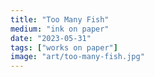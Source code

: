 ```yaml
---
title: "Too Many Fish"
medium: "ink on paper"
date: "2023-05-31"
tags: ["works on paper"]
image: "art/too-many-fish.jpg"
---
```


